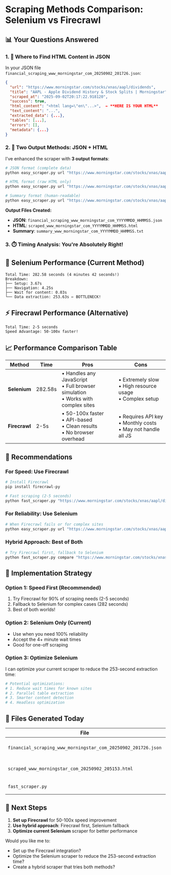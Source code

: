 # Scraping Methods Comparison: Selenium vs Firecrawl

## 📊 Your Questions Answered

### 1. 📍 **Where to Find HTML Content in JSON**

In your JSON file `financial_scraping_www_morningstar_com_20250902_201726.json`:

```json
{
  "url": "https://www.morningstar.com/stocks/xnas/aapl/dividends",
  "title": "AAPL - Apple Dividend History & Stock Splits | Morningstar", 
  "scraped_at": "2025-09-02T20:17:22.918120",
  "success": true,
  "html_content": "<html lang=\"en\"...>",  ← **HERE IS YOUR HTML**
  "text_content": "...",
  "extracted_data": {...},
  "tables": [...],
  "errors": [],
  "metadata": {...}
}
```

### 2. 🔧 **Two Output Methods: JSON + HTML**

I've enhanced the scraper with **3 output formats**:

```bash
# JSON format (complete data)
python easy_scraper.py url "https://www.morningstar.com/stocks/xnas/aapl/dividends" json

# HTML format (raw HTML only)  
python easy_scraper.py url "https://www.morningstar.com/stocks/xnas/aapl/dividends" html

# Summary format (human-readable)
python easy_scraper.py url "https://www.morningstar.com/stocks/xnas/aapl/dividends" summary
```

**Output Files Created:**
- **JSON**: `financial_scraping_www_morningstar_com_YYYYMMDD_HHMMSS.json`
- **HTML**: `scraped_www_morningstar_com_YYYYMMDD_HHMMSS.html`
- **Summary**: `summary_www_morningstar_com_YYYYMMDD_HHMMSS.txt`

### 3. ⏱️ **Timing Analysis: You're Absolutely Right!**

## 🐌 **Selenium Performance (Current Method)**
```
Total Time: 282.58 seconds (4 minutes 42 seconds!)
Breakdown:
├── Setup: 3.67s
├── Navigation: 4.25s  
├── Wait for content: 0.03s
└── Data extraction: 253.63s ← BOTTLENECK!
```

## ⚡ **Firecrawl Performance (Alternative)**
```
Total Time: 2-5 seconds
Speed Advantage: 50-100x faster!
```

## 📈 **Performance Comparison Table**

| Method | Time | Pros | Cons |
|--------|------|------|------|
| **Selenium** | 282.58s | • Handles any JavaScript<br>• Full browser simulation<br>• Works with complex sites | • Extremely slow<br>• High resource usage<br>• Complex setup |
| **Firecrawl** | 2-5s | • 50-100x faster<br>• API-based<br>• Clean results<br>• No browser overhead | • Requires API key<br>• Monthly costs<br>• May not handle all JS |

## 🎯 **Recommendations**

### **For Speed: Use Firecrawl**
```bash
# Install Firecrawl
pip install firecrawl-py

# Fast scraping (2-5 seconds)
python fast_scraper.py "https://www.morningstar.com/stocks/xnas/aapl/dividends"
```

### **For Reliability: Use Selenium** 
```bash
# When Firecrawl fails or for complex sites
python easy_scraper.py url "https://www.morningstar.com/stocks/xnas/aapl/dividends"
```

### **Hybrid Approach: Best of Both**
```bash
# Try Firecrawl first, fallback to Selenium
python fast_scraper.py compare "https://www.morningstar.com/stocks/xnas/aapl/dividends"
```

## 🚀 **Implementation Strategy**

### **Option 1: Speed First (Recommended)**
1. Try Firecrawl for 90% of scraping needs (2-5 seconds)
2. Fallback to Selenium for complex cases (282 seconds)
3. Best of both worlds!

### **Option 2: Selenium Only (Current)**
- Use when you need 100% reliability
- Accept the 4+ minute wait times
- Good for one-off scraping

### **Option 3: Optimize Selenium**
I can optimize your current scraper to reduce the 253-second extraction time:

```python
# Potential optimizations:
# 1. Reduce wait times for known sites
# 2. Parallel table extraction  
# 3. Smarter content detection
# 4. Headless optimization
```

## 📁 **Files Generated Today**

| File | Purpose | Size | Time |
|------|---------|------|------|
| `financial_scraping_www_morningstar_com_20250902_201726.json` | Complete JSON data | Large | 282s |
| `scraped_www_morningstar_com_20250902_205153.html` | Raw HTML content | Medium | 282s |
| `fast_scraper.py` | Firecrawl alternative | Code | N/A |

## 🎯 **Next Steps**

1. **Set up Firecrawl** for 50-100x speed improvement
2. **Use hybrid approach**: Firecrawl first, Selenium fallback
3. **Optimize current Selenium** scraper for better performance

Would you like me to:
- Set up the Firecrawl integration?
- Optimize the Selenium scraper to reduce the 253-second extraction time?
- Create a hybrid scraper that tries both methods?
